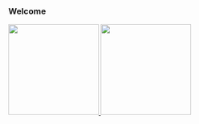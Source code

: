 ### Welcome

 <div>
  <a href="https://github.com/toshiossada">
  <img height="180em" src="https://github-readme-stats.vercel.app/api?username=murilosl&show_icons=true&theme=dracula&include_all_commits=true&count_private=true"/>
  <img height="180em" src="https://github-readme-stats.vercel.app/api/top-langs/?username=murilosl&layout=compact&langs_count=7&theme=dracula"/>
</div>

